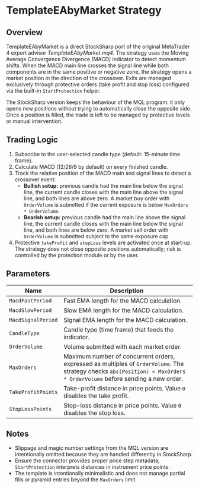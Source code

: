 # TemplateEAbyMarket Strategy

## Overview
TemplateEAbyMarket is a direct StockSharp port of the original MetaTrader 4 expert advisor *TemplateEAbyMarket.mq4*. The strategy uses the Moving Average Convergence Divergence (MACD) indicator to detect momentum shifts. When the MACD main line crosses the signal line while both components are in the same positive or negative zone, the strategy opens a market position in the direction of the crossover. Exits are managed exclusively through protective orders (take profit and stop loss) configured via the built-in `StartProtection` helper.

The StockSharp version keeps the behaviour of the MQL program: it only opens new positions without trying to automatically close the opposite side. Once a position is filled, the trade is left to be managed by protective levels or manual intervention.

## Trading Logic
1. Subscribe to the user-selected candle type (default: 15-minute time frame).
2. Calculate MACD (12/26/9 by default) on every finished candle.
3. Track the relative position of the MACD main and signal lines to detect a crossover event:
   - **Bullish setup:** previous candle had the main line below the signal line, the current candle closes with the main line above the signal line, and both lines are above zero. A market buy order with `OrderVolume` is submitted if the current exposure is below `MaxOrders * OrderVolume`.
   - **Bearish setup:** previous candle had the main line above the signal line, the current candle closes with the main line below the signal line, and both lines are below zero. A market sell order with `OrderVolume` is submitted subject to the same exposure cap.
4. Protective `takeProfit` and `stopLoss` levels are activated once at start-up. The strategy does not close opposite positions automatically; risk is controlled by the protection module or by the user.

## Parameters
| Name | Description |
|------|-------------|
| `MacdFastPeriod` | Fast EMA length for the MACD calculation. |
| `MacdSlowPeriod` | Slow EMA length for the MACD calculation. |
| `MacdSignalPeriod` | Signal EMA length for the MACD calculation. |
| `CandleType` | Candle type (time frame) that feeds the indicator. |
| `OrderVolume` | Volume submitted with each market order. |
| `MaxOrders` | Maximum number of concurrent orders, expressed as multiples of `OrderVolume`. The strategy checks `abs(Position) < MaxOrders * OrderVolume` before sending a new order. |
| `TakeProfitPoints` | Take-profit distance in price points. Value `0` disables the take profit. |
| `StopLossPoints` | Stop-loss distance in price points. Value `0` disables the stop loss. |

## Notes
- Slippage and magic number settings from the MQL version are intentionally omitted because they are handled differently in StockSharp.
- Ensure the connector provides proper price step metadata; `StartProtection` interprets distances in instrument price points.
- The template is intentionally minimalistic and does not manage partial fills or pyramid entries beyond the `MaxOrders` limit.
